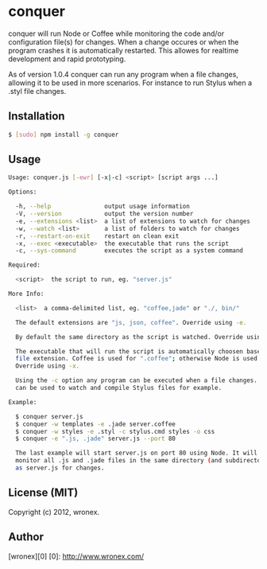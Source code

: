 # conquer
conquer will run Node or Coffee while monitoring the code and/or configuration
file(s) for changes. When a change occures or when the program crashes it is 
automatically restarted. This allowes for realtime development and rapid 
prototyping.

As of version 1.0.4 conquer can run any program when a file changes, allowing it
to be used in more scenarios. For instance to run Stylus when a .styl file 
changes.

## Installation
```bash
$ [sudo] npm install -g conquer
```

## Usage
```bash
Usage: conquer.js [-ewr] [-x|-c] <script> [script args ...]

Options:

  -h, --help               output usage information
  -V, --version            output the version number
  -e, --extensions <list>  a list of extensions to watch for changes
  -w, --watch <list>       a list of folders to watch for changes
  -r, --restart-on-exit    restart on clean exit
  -x, --exec <executable>  the executable that runs the script
  -c, --sys-command        executes the script as a system command

Required:

  <script>  the script to run, eg. "server.js"

More Info:

  <list>  a comma-delimited list, eg. "coffee,jade" or "./, bin/"

  The default extensions are "js, json, coffee". Override using -e.

  By default the same directory as the script is watched. Override using -w.

  The executable that will run the script is automatically choosen based on
  file extension. Coffee is used for ".coffee"; otherwise Node is used.
  Override using -x.

  Using the -c option any program can be executed when a file changes. Which
  can be used to watch and compile Stylus files for example.

Example:

  $ conquer server.js
  $ conquer -w templates -e .jade server.coffee
  $ conquer -w styles -e .styl -c stylus.cmd styles -o css
  $ conquer -e ".js, .jade" server.js --port 80

  The last example will start server.js on port 80 using Node. It will
  monitor all .js and .jade files in the same directory (and subdirectories)
  as server.js for changes.
```

## License (MIT)
Copyright (c) 2012, wronex.

## Author
[wronex][0]
[0]: http://www.wronex.com/
